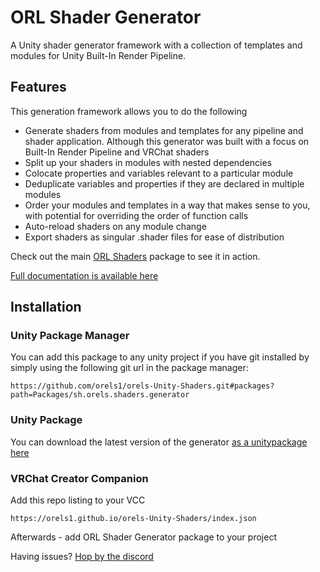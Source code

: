 # ORL Shader Generator

A Unity shader generator framework with a collection of templates and modules for Unity Built-In Render Pipeline.

## Features

This generation framework allows you to do the following

- Generate shaders from modules and templates for any pipeline and shader application. Although this generator was built with a focus on Built-In Render Pipeline and VRChat shaders
- Split up your shaders in modules with nested dependencies
- Colocate properties and variables relevant to a particular module
- Deduplicate variables and properties if they are declared in multiple modules
- Order your modules and templates in a way that makes sense to you, with potential for overriding the order of function calls
- Auto-reload shaders on any module change
- Export shaders as singular .shader files for ease of distribution

Check out the main [ORL Shaders](https://github.com/orels1/orels-Unity-Shaders/tree/main/Packages/sh.orels.shaders) package to see it in action.

[Full documentation is available here](https://shaders.orels.sh/docs/generator/development-basics)

## Installation

### Unity Package Manager

You can add this package to any unity project if you have git installed by simply using the following git url in the package manager:

```
https://github.com/orels1/orels-Unity-Shaders.git#packages?path=Packages/sh.orels.shaders.generator
```

### Unity Package

You can download the latest version of the generator [as a unitypackage here](https://github.com/orels1/orels-Unity-Shaders/releases)

### VRChat Creator Companion

Add this repo listing to your VCC

```
https://orels1.github.io/orels-Unity-Shaders/index.json
```

Afterwards - add ORL Shader Generator package to your project

Having issues? [Hop by the discord](https://discord.gg/orels1)